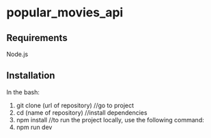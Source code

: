 # popular_movies_api
## Requirements
Node.js
## Installation
In the bash:
1) git clone (url of repository)
//go to project
2) cd (name of repository)
//install dependencies
3) npm install
//to run the project locally, use the following command:
4) npm run dev
